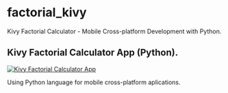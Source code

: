 # factorial_kivy
Kivy Factorial Calculator - Mobile Cross-platform Development with Python.

## Kivy Factorial Calculator App (Python).

[![Kivy Factorial Calculator App](https://img.youtube.com/vi/SEU-CÓDIGO-DE-INCORPORAÇÃO-AQUI/0.jpg)]([https://www.youtube.com/watch?v=[SEU-CÓDIGO-DE-INCORPORAÇÃO-AQUI](https://youtu.be/rJDSVdsTUu8)](https://youtu.be/rJDSVdsTUu8))

Using Python language for mobile cross-platform aplications.



